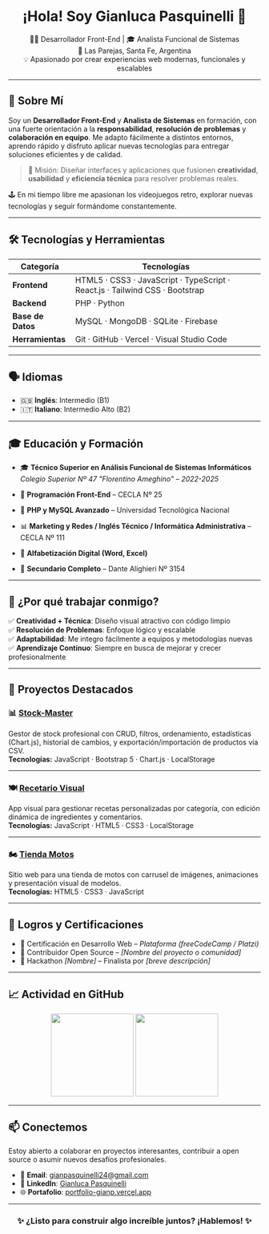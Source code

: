 <h1 align="center">¡Hola! Soy Gianluca Pasquinelli 👋</h1>

<p align="center">
🧑‍💻 Desarrollador Front-End | 🎓 Analista Funcional de Sistemas <br>
📍 Las Parejas, Santa Fe, Argentina <br>
💡 Apasionado por crear experiencias web modernas, funcionales y escalables
</p>

---

## 🚀 Sobre Mí

Soy un **Desarrollador Front-End** y **Analista de Sistemas** en formación, con una fuerte orientación a la **responsabilidad**, **resolución de problemas** y **colaboración en equipo**. Me adapto fácilmente a distintos entornos, aprendo rápido y disfruto aplicar nuevas tecnologías para entregar soluciones eficientes y de calidad.

> 🎯 Misión: Diseñar interfaces y aplicaciones que fusionen **creatividad**, **usabilidad** y **eficiencia técnica** para resolver problemas reales.

🕹️ En mi tiempo libre me apasionan los videojuegos retro, explorar nuevas tecnologías y seguir formándome constantemente.

---

## 🛠️ Tecnologías y Herramientas

| Categoría | Tecnologías |
|----------|-------------|
| **Frontend** | HTML5 · CSS3 · JavaScript · TypeScript · React.js · Tailwind CSS · Bootstrap |
| **Backend** | PHP · Python |
| **Base de Datos** | MySQL · MongoDB · SQLite · Firebase |
| **Herramientas** | Git · GitHub · Vercel · Visual Studio Code |

---

## 🗣️ Idiomas

- 🇬🇧 **Inglés**: Intermedio (B1)  
- 🇮🇹 **Italiano**: Intermedio Alto (B2)

---

## 🎓 Educación y Formación

- 🎓 **Técnico Superior en Análisis Funcional de Sistemas Informáticos**  
  *Colegio Superior Nº 47 "Florentino Ameghino" – 2022-2025*

- 💼 **Programación Front-End** – CECLA Nº 25  
- 💼 **PHP y MySQL Avanzado** – Universidad Tecnológica Nacional  
- 📊 **Marketing y Redes / Inglés Técnico / Informática Administrativa** – CECLA Nº 111  
- 🧠 **Alfabetización Digital (Word, Excel)**  
- 🏫 **Secundario Completo** – Dante Alighieri Nº 3154

---

## 🌟 ¿Por qué trabajar conmigo?

✅ **Creatividad + Técnica**: Diseño visual atractivo con código limpio  
✅ **Resolución de Problemas**: Enfoque lógico y escalable  
✅ **Adaptabilidad**: Me integro fácilmente a equipos y metodologías nuevas  
✅ **Aprendizaje Continuo**: Siempre en busca de mejorar y crecer profesionalmente  

---

## 📌 Proyectos Destacados

### 📊 [Stock-Master](https://github.com/Gianp2/StockMaster)
Gestor de stock profesional con CRUD, filtros, ordenamiento, estadísticas (Chart.js), historial de cambios, y exportación/importación de productos vía CSV.  
**Tecnologías:** JavaScript · Bootstrap 5 · Chart.js · LocalStorage

---

### 🍽️ [Recetario Visual](https://github.com/Gianp2/Recetario-Visual)
App visual para gestionar recetas personalizadas por categoría, con edición dinámica de ingredientes y comentarios.  
**Tecnologías:** JavaScript · HTML5 · CSS3 · LocalStorage

---

### 🏍️ [Tienda Motos](https://github.com/Gianp2/Tienda-Motos)
Sitio web para una tienda de motos con carrusel de imágenes, animaciones y presentación visual de modelos.  
**Tecnologías:** HTML5 · CSS3 · JavaScript

---

## 🏅 Logros y Certificaciones

- 📜 Certificación en Desarrollo Web – *Plataforma (freeCodeCamp / Platzi)*  
- 🤝 Contribuidor Open Source – *[Nombre del proyecto o comunidad]*  
- 🥈 Hackathon *[Nombre]* – Finalista por *[breve descripción]*  

---

## 📈 Actividad en GitHub

<p align="center">
  <img src="https://github-readme-stats.vercel.app/api?username=Gianp2&show_icons=true&theme=radical&hide_title=true" height="165" />
  <img src="https://github-readme-stats.vercel.app/api/top-langs/?username=Gianp2&layout=compact&theme=radical" height="165" />
</p>

---

## 📫 Conectemos

Estoy abierto a colaborar en proyectos interesantes, contribuir a open source o asumir nuevos desafíos profesionales.

- 📧 **Email**: gianpasquinelli24@gmail.com  
- 💼 **LinkedIn**: [Gianluca Pasquinelli](https://www.linkedin.com/in/gianpasquinelli)  
- 🌐 **Portafolio**: [portfolio-gianp.vercel.app](https://portfolio-gianp.vercel.app)

---

<h3 align="center">✨ ¿Listo para construir algo increíble juntos? ¡Hablemos! ✨</h3>
